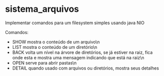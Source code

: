 # sistema_arquivos
Implementar comandos para um filesystem simples usando java NIO

Comandos:
- SHOW mostra o conteúdo de um arquivo\n
- LIST  mostra o conteúdo de um diretório\n
- BACK volta um nível na árvore de diretórios, se já estiver na raiz, fica onde esta e mostra uma
mensagem indicando que está na raiz\n
- OPEN serve para abrir pastas\n
- DETAIL quando usado com arquivos ou diretórios, mostra seus detalhes
